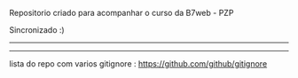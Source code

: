 Repositorio criado para acompanhar o curso da B7web - PZP

Sincronizado :)

-------------------------------------------------------------------------------

-------------------------------------------------------------------------------

lista do repo com varios gitignore : https://github.com/github/gitignore

